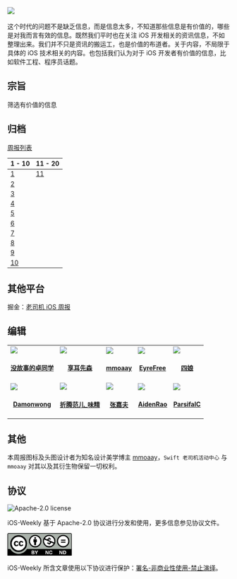 ![](/assets/ios-weekly.png)

这个时代的问题不是缺乏信息，而是信息太多，不知道那些信息是有价值的，哪些是对我而言有效的信息。既然我们平时也在关注 iOS 开发相关的资讯信息，不如整理出来。我们并不只是资讯的搬运工，也是价值的布道者。关于内容，不局限于具体的 iOS 技术相关的内容。也包括我们认为对于 iOS 开发者有价值的信息，比如软件工程、程序员话题。

## 宗旨

筛选有价值的信息

## 归档

[周报列表](https://github.com/SwiftOldDriver/iOS-Weekly/tree/master/Reports)
 
|1 - 10|11 - 20| 
|---|---|
| [1][1] | [11][11] |
| [2][2] | |
| [3][3] | |
| [4][4] | |
| [5][5] | |
| [6][6] | |
| [7][7] | |
| [8][8] | |
| [9][9] | |
| [10][10] | |


## 其他平台

掘金：[老司机 iOS 周报](https://juejin.im/user/5a52075e6fb9a01c9d31b107/posts)

## 编辑

<table id='team'>
	<tr>
		<td id='lacklock'>
			<a href='https://github.com/lacklock'>
				<img src='https://github.com/lacklock.png?size=274'>
			</a>
			<h4 align='center'><a href='https://weibo.com/u/1926303682'>没故事的卓同学</a></h4>
		</td>
		<td id='iblacksun'>
			<a href='https://github.com/iblacksun'>
				<img src='https://github.com/iblacksun.png?size=274'>
			</a>
			<h4 align='center'><a href='https://weibo.com/iblacksun'>享耳先森</a></h4>
		</td>
		<td id='mmoaay'>
			<a href='https://github.com/mmoaay'>
				<img src='https://github.com/mmoaay.png?size=274'>
			</a>
			<h4 align='center'><a href='https://weibo.com/smmoaay'>mmoaay</a></h4>
		</td>
		<td id='EyreFree'>
			<a href='https://github.com/EyreFree'>
				<img src='https://github.com/EyreFree.png?size=274'>
			</a>
			<h4 align='center'><a href='https://weibo.com/eyrefree777'>EyreFree</a></h4>
		</td>
		<td id='kemchenj'>
			<a href='https://github.com/kemchenj'>
				<img src='https://github.com/kemchenj.png?size=274'>
			</a>
			<h4 align='center'><a href='https://twitter.com/kemchenj'>四娘</a></h4>
		</td>
	</tr>
	<tr>
		<td id='Damonvvong'>
			<a href='https://github.com/Damonvvong'>
				<img src='https://github.com/Damonvvong.png?size=274'>
			</a>
			<h4 align='center'><a href='https://weibo.com/damonone'>Damonwong</a></h4>
		</td>
		<td id='awhisper'>
			<a href='https://github.com/awhisper'>
				<img src='https://github.com/awhisper.png?size=274'>
			</a>
			<h4 align='center'><a href='https://weibo.com/agvicking'>折腾范儿_味精</a></h4>
		</td>
		<td id='josephchang10'>
			<a href='https://github.com/josephchang10'>
				<img src='https://github.com/josephchang10.png?size=274'>
			</a>
			<h4 align='center'><a href='https://weibo.com/u/2949394297'>张嘉夫</a></h4>
		</td>
		<td id='raozhizhen'>
			<a href='https://github.com/raozhizhen'>
				<img src='https://github.com/raozhizhen.png?size=274'>
			</a>
			<h4 align='center'><a href='https://weibo.com/AidenRao'>AidenRao</a></h4>
		</td>
		<td id='ParsifalC'>
			<a href='https://github.com/ParsifalC'>
				<img src='https://github.com/ParsifalC.png?size=274'>
			</a>
			<h4 align='center'><a href='https://weibo.com/parsifalchang'>ParsifalC</a></h4>
		</td>
	</tr>
</table>

## 其他

本周报图标及头图设计者为知名设计美学博主 [mmoaay](https://weibo.com/smmoaay)，`Swift 老司机活动中心` 与 `mmoaay` 对其以及其衍生物保留一切权利。

## 协议

<img alt="Apache-2.0 license" src="https://lucene.apache.org/images/mantle-power.png" width="128">

iOS-Weekly 基于 Apache-2.0 协议进行分发和使用，更多信息参见协议文件。

<img src='https://raw.githubusercontent.com/EyreFree/EFArticles/master/res/cc-by-nc-nd.png' width='145.77' height='51'/>

iOS-Weekly 所含文章使用以下协议进行保护：[署名-非商业性使用-禁止演绎](http://creativecommons.org/licenses/by-nc-nd/3.0/cn/)。


[1]:https://github.com/SwiftOldDriver/iOS-Weekly/blob/master/Reports/%231.md
[2]:https://github.com/SwiftOldDriver/iOS-Weekly/blob/master/Reports/%232.md
[3]:https://github.com/SwiftOldDriver/iOS-Weekly/blob/master/Reports/%233.md
[4]:https://github.com/SwiftOldDriver/iOS-Weekly/blob/master/Reports/%234.md
[5]:https://github.com/SwiftOldDriver/iOS-Weekly/blob/master/Reports/%235.md
[6]:https://github.com/SwiftOldDriver/iOS-Weekly/blob/master/Reports/%236.md
[7]:https://github.com/SwiftOldDriver/iOS-Weekly/blob/master/Reports/%237.md
[8]:https://github.com/SwiftOldDriver/iOS-Weekly/blob/master/Reports/%238.md
[9]:https://github.com/SwiftOldDriver/iOS-Weekly/blob/master/Reports/%239.md
[10]:https://github.com/SwiftOldDriver/iOS-Weekly/blob/master/Reports/%2310.md
[11]:https://github.com/SwiftOldDriver/iOS-Weekly/blob/master/Reports/%2311.md

